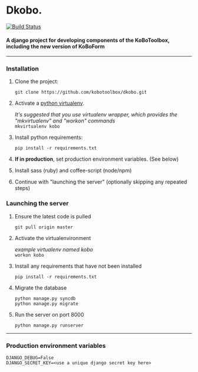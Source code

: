 # Dkobo.

[![Build Status](https://travis-ci.org/kobotoolbox/dkobo.svg)](https://travis-ci.org/kobotoolbox/dkobo)

#### A django project for developing components of the KoBoToolbox, including the new version of KoBoForm
------------------------------

### Installation

1. Clone the project:

    `git clone https://github.com/kobotoolbox/dkobo.git`

1. Activate a [python virtualenv](https://pypi.python.org/pypi/virtualenv).

    _It's suggested that you use virtualenv wrapper, which provides the "mkvirtualenv" and "workon" commands_<br>
    `mkvirtualenv kobo` 

1. Install python requirements:

    `pip install -r requirements.txt`

1. **If in production**, set production environment variables. (See below)

1. Install sass (ruby) and coffee-script (node/npm)

1. Continue with "launching the server" (optionally skipping any repeated steps)

### Launching the server

1. Ensure the latest code is pulled

    `git pull origin master`

1. Activate the virtualenvironment

    _example virtualenv named kobo_<br>
    `workon kobo`

1. Install any requirements that have not been installed

    `pip install -r requirements.txt`

1. Migrate the database

    `python manage.py syncdb`<br>
    `python manage.py migrate`

1. Run the server on port 8000

    `python manage.py runserver`

------------

### Production environment variables

    DJANGO_DEBUG=False
    DJANGO_SECRET_KEY=<use a unique django secret key here>

